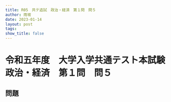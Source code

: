 ```yaml
---
title: R05　共テ追試　政治・経済　第１問　問５
author: 雨坂
date: 2023-01-14
layout: post
tags: 
show_title: false
---
```

  
# 令和五年度　大学入学共通テスト本試験　政治・経済　第１問　問５  
  
## 問題  
